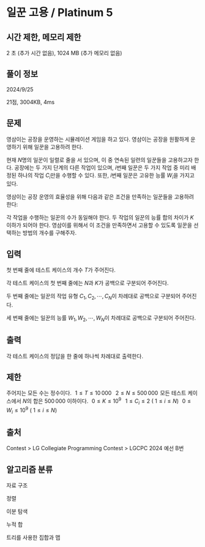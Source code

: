 # 일꾼 고용 / Platinum 5
 
## 시간 제한,	메모리 제한
2 초 (추가 시간 없음),	1024 MB (추가 메모리 없음)	

## 풀이 정보
2024/9/25

21점, 3004KB, 4ms

## 문제
영삼이는 공장을 운영하는 시뮬레이션 게임을 하고 있다. 영삼이는 공장을 원활하게 운영하기 위해 일꾼을 고용하려 한다.

현재 
$N$명의 일꾼이 일렬로 줄을 서 있으며, 이 중 연속된 일련의 일꾼들을 고용하고자 한다. 공장에는 두 가지 단계의 다른 작업이 있으며, 
$i$번째 일꾼은 두 가지 작업 중 미리 배정된 하나의 작업 
$C_i$만을 수행할 수 있다. 또한, 
$i$번째 일꾼은 고유한 능률 
$W_i$을 가지고 있다.

영삼이는 공장 운영의 효율성을 위해 다음과 같은 조건을 만족하는 일꾼들을 고용하려 한다:

각 작업을 수행하는 일꾼의 수가 동일해야 한다.
두 작업의 일꾼의 능률 합의 차이가 
$K$ 이하가 되어야 한다.
영삼이를 위해서 이 조건을 만족하면서 고용할 수 있도록 일꾼을 선택하는 방법의 개수를 구해주자.

## 입력
첫 번째 줄에 테스트 케이스의 개수 
$T$가 주어진다.

각 테스트 케이스의 첫 번째 줄에는 
$N$과 
$K$가 공백으로 구분되어 주어진다.

두 번째 줄에는 일꾼의 작업 유형 
$C_1, C_2, \cdots, C_N$이 차례대로 공백으로 구분되어 주어진다.

세 번째 줄에는 일꾼의 능률 
$W_1, W_2, \cdots, W_N$이 차례대로 공백으로 구분되어 주어진다.

## 출력
각 테스트 케이스의 정답을 한 줄에 하나씩 차례대로 출력한다.

## 제한
주어지는 모든 수는 정수이다.
 
$1 \leq T \leq 10\,000$ 
 
$2 \leq N \leq 500\,000$ 
모든 테스트 케이스에서 
$N$의 합은 
$500\,000$ 이하이다.
 
$0 \leq K \leq 10^9$ 
 
$1 \leq C_i \leq 2$ (
$1 \leq i \leq N$)
 
$0 \leq W_i \leq 10^9$ (
$1 \leq i \leq N$)



## 출처
Contest > LG Collegiate Programming Contest > LGCPC 2024 예선 B번

## 알고리즘 분류
자료 구조

정렬

이분 탐색

누적 합

트리를 사용한 집합과 맵
